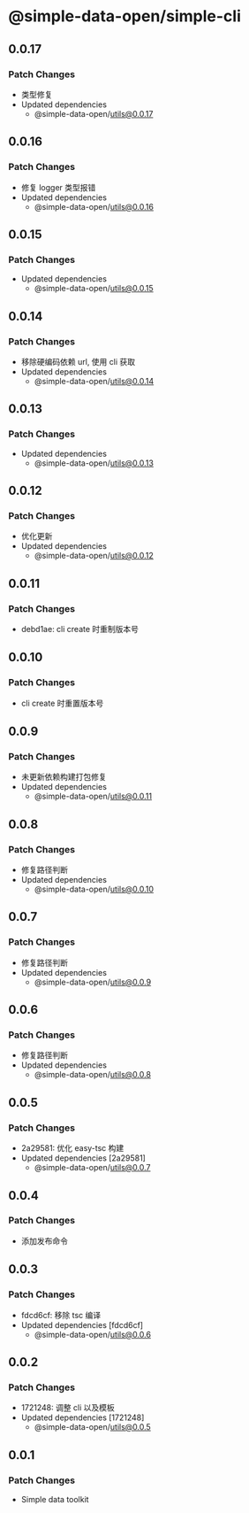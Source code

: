 # @simple-data-open/simple-cli

## 0.0.17

### Patch Changes

- 类型修复
- Updated dependencies
  - @simple-data-open/utils@0.0.17

## 0.0.16

### Patch Changes

- 修复 logger 类型报错
- Updated dependencies
  - @simple-data-open/utils@0.0.16

## 0.0.15

### Patch Changes

- Updated dependencies
  - @simple-data-open/utils@0.0.15

## 0.0.14

### Patch Changes

- 移除硬编码依赖 url, 使用 cli 获取
- Updated dependencies
  - @simple-data-open/utils@0.0.14

## 0.0.13

### Patch Changes

- Updated dependencies
  - @simple-data-open/utils@0.0.13

## 0.0.12

### Patch Changes

- 优化更新
- Updated dependencies
  - @simple-data-open/utils@0.0.12

## 0.0.11

### Patch Changes

- debd1ae: cli create 时重制版本号

## 0.0.10

### Patch Changes

- cli create 时重置版本号

## 0.0.9

### Patch Changes

- 未更新依赖构建打包修复
- Updated dependencies
  - @simple-data-open/utils@0.0.11

## 0.0.8

### Patch Changes

- 修复路径判断
- Updated dependencies
  - @simple-data-open/utils@0.0.10

## 0.0.7

### Patch Changes

- 修复路径判断
- Updated dependencies
  - @simple-data-open/utils@0.0.9

## 0.0.6

### Patch Changes

- 修复路径判断
- Updated dependencies
  - @simple-data-open/utils@0.0.8

## 0.0.5

### Patch Changes

- 2a29581: 优化 easy-tsc 构建
- Updated dependencies [2a29581]
  - @simple-data-open/utils@0.0.7

## 0.0.4

### Patch Changes

- 添加发布命令

## 0.0.3

### Patch Changes

- fdcd6cf: 移除 tsc 编译
- Updated dependencies [fdcd6cf]
  - @simple-data-open/utils@0.0.6

## 0.0.2

### Patch Changes

- 1721248: 调整 cli 以及模板
- Updated dependencies [1721248]
  - @simple-data-open/utils@0.0.5

## 0.0.1

### Patch Changes

- Simple data toolkit
